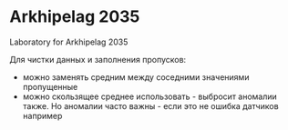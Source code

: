 # Arkhipelag 2035

Laboratory for Arkhipelag 2035


Для чистки данных и заполнения пропусков:
- можно заменять средним между соседними значениями пропущенные
- можно скользящее среднее использовать - выбросит аномалии также. Но аномалии часто важны - если это не ошибка датчиков например
